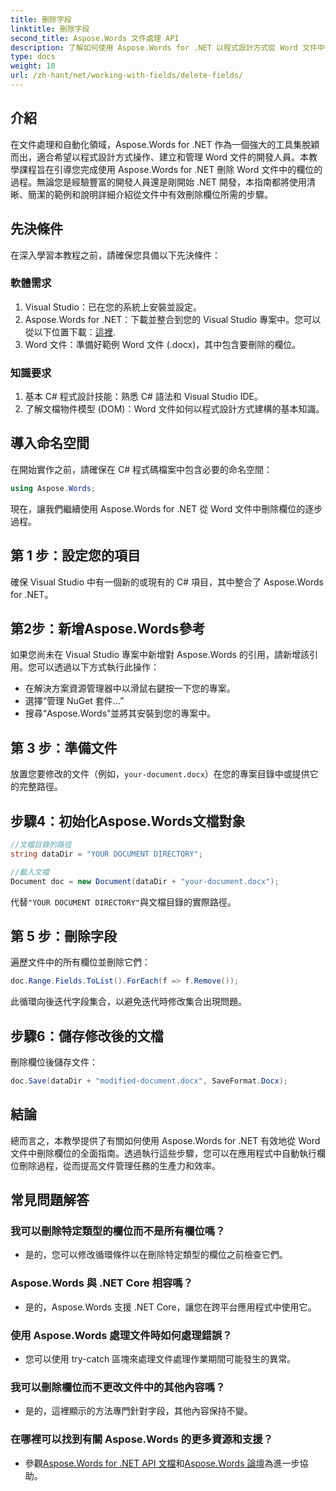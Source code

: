 ```yaml
---
title: 刪除字段
linktitle: 刪除字段
second_title: Aspose.Words 文件處理 API
description: 了解如何使用 Aspose.Words for .NET 以程式設計方式從 Word 文件中刪除欄位。帶有程式碼範例的清晰逐步指南。
type: docs
weight: 10
url: /zh-hant/net/working-with-fields/delete-fields/
---
```


## 介紹

在文件處理和自動化領域，Aspose.Words for .NET 作為一個強大的工具集脫穎而出，適合希望以程式設計方式操作、建立和管理 Word 文件的開發人員。本教學課程旨在引導您完成使用 Aspose.Words for .NET 刪除 Word 文件中的欄位的過程。無論您是經驗豐富的開發人員還是剛開始 .NET 開發，本指南都將使用清晰、簡潔的範例和說明詳細介紹從文件中有效刪除欄位所需的步驟。

## 先決條件

在深入學習本教程之前，請確保您具備以下先決條件：

### 軟體需求

1. Visual Studio：已在您的系統上安裝並設定。
2.  Aspose.Words for .NET：下載並整合到您的 Visual Studio 專案中。您可以從以下位置下載：[這裡](https://releases.aspose.com/words/net/).
3. Word 文件：準備好範例 Word 文件 (.docx)，其中包含要刪除的欄位。

### 知識要求

1. 基本 C# 程式設計技能：熟悉 C# 語法和 Visual Studio IDE。
2. 了解文檔物件模型 (DOM)：Word 文件如何以程式設計方式建構的基本知識。

## 導入命名空間

在開始實作之前，請確保在 C# 程式碼檔案中包含必要的命名空間：

```csharp
using Aspose.Words;
```

現在，讓我們繼續使用 Aspose.Words for .NET 從 Word 文件中刪除欄位的逐步過程。

## 第 1 步：設定您的項目

確保 Visual Studio 中有一個新的或現有的 C# 項目，其中整合了 Aspose.Words for .NET。

## 第2步：新增Aspose.Words參考

如果您尚未在 Visual Studio 專案中新增對 Aspose.Words 的引用，請新增該引用。您可以透過以下方式執行此操作：
   - 在解決方案資源管理器中以滑鼠右鍵按一下您的專案。
   - 選擇“管理 NuGet 套件...”
   - 搜尋“Aspose.Words”並將其安裝到您的專案中。

## 第 3 步：準備文件

放置您要修改的文件（例如，`your-document.docx`）在您的專案目錄中或提供它的完整路徑。

## 步驟4：初始化Aspose.Words文檔對象

```csharp
//文檔目錄的路徑
string dataDir = "YOUR DOCUMENT DIRECTORY";

//載入文檔
Document doc = new Document(dataDir + "your-document.docx");
```

代替`"YOUR DOCUMENT DIRECTORY"`與文檔目錄的實際路徑。

## 第 5 步：刪除字段

遍歷文件中的所有欄位並刪除它們：

```csharp
doc.Range.Fields.ToList().ForEach(f => f.Remove());
```

此循環向後迭代字段集合，以避免迭代時修改集合出現問題。

## 步驟6：儲存修改後的文檔

刪除欄位後儲存文件：

```csharp
doc.Save(dataDir + "modified-document.docx", SaveFormat.Docx);
```

## 結論

總而言之，本教學提供了有關如何使用 Aspose.Words for .NET 有效地從 Word 文件中刪除欄位的全面指南。透過執行這些步驟，您可以在應用程式中自動執行欄位刪除過程，從而提高文件管理任務的生產力和效率。

## 常見問題解答

### 我可以刪除特定類型的欄位而不是所有欄位嗎？
   - 是的，您可以修改循環條件以在刪除特定類型的欄位之前檢查它們。

### Aspose.Words 與 .NET Core 相容嗎？
   - 是的，Aspose.Words 支援 .NET Core，讓您在跨平台應用程式中使用它。

### 使用 Aspose.Words 處理文件時如何處理錯誤？
   - 您可以使用 try-catch 區塊來處理文件處理作業期間可能發生的異常。

### 我可以刪除欄位而不更改文件中的其他內容嗎？
   - 是的，這裡顯示的方法專門針對字段，其他內容保持不變。

### 在哪裡可以找到有關 Aspose.Words 的更多資源和支援？
   - 參觀[Aspose.Words for .NET API 文檔](https://reference.aspose.com/words/net/)和[Aspose.Words 論壇](https://forum.aspose.com/c/words/8)為進一步協助。
